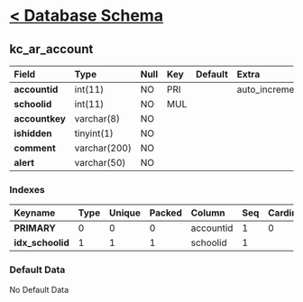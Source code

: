 # [< Database Schema](DatabaseSchema.md) #

## kc\_ar\_account ##
| **Field** | Type | Null | Key | Default | Extra | Comment |
|:----------|:-----|:-----|:----|:--------|:------|:--------|
| **accountid** | int(11) | NO   | PRI |         | auto\_increment |         |
| **schoolid** | int(11) | NO   | MUL |         |       |         |
| **accountkey** | varchar(8) | NO   |     |         |       |         |
| **ishidden** | tinyint(1) | NO   |     |         |       |         |
| **comment** | varchar(200) | NO   |     |         |       |         |
| **alert** | varchar(50) | NO   |     |         |       |         |


### Indexes ###
| **Keyname** | Type | Unique | Packed | Column | Seq | Cardinality | Collation | Null | Comment |
|:------------|:-----|:-------|:-------|:-------|:----|:------------|:----------|:-----|:--------|
| **PRIMARY** | 0    | 0      | 0      | accountid | 1   | 0           | A         | 0    | 0       |
| **idx\_schoolid** | 1    | 1      | 1      | schoolid | 1   |             | A         | 1    | 1       |


### Default Data ###
No Default Data